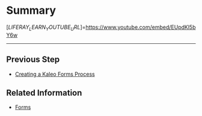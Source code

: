 # Summary

[$LIFERAY_LEARN_YOUTUBE_URL$]=https://www.youtube.com/embed/EUpdKl5bY6w

---

## Previous Step

* [Creating a Kaleo Forms Process](./creating-a-kaleo-forms-process.md)

## Related Information 

* [Forms](https://learn.liferay.com/dxp/latest/en/process-automation/forms.html)